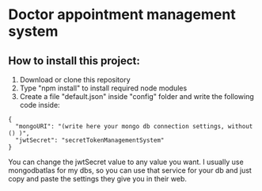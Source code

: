 # Doctor appointment management system


## How to install this project:

1) Download or clone this repository
2) Type "npm install" to install required node modules 
3) Create a file "default.json" inside "config" folder and write the following code inside:

```
{
  "mongoURI": "(write here your mongo db connection settings, without () )",
  "jwtSecret": "secretTokenManagementSystem"
} 
```

You can change the jwtSecret value to any value you want.
I usually use mongodbatlas for my dbs, so you can use that service for your db and just copy and paste the settings they give you in their web.


